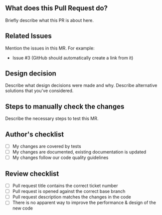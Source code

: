 ## What does this Pull Request do?

Briefly describe what this PR is about here.

## Related Issues

Mention the issues in this MR. For example:
- Issue #3 (GitHub should automatically create a link from it)

## Design decision

Describe what design decisions were made and why.
Describe alternative solutions that you've considered.

## Steps to manually check the changes

Describe the necessary steps to test this MR.

## Author's checklist

- [ ] My changes are covered by tests
- [ ] My changes are documented, existing documentation is updated
- [ ] My changes follow our code quality guidelines

## Review checklist

- [ ] Pull request title contains the correct ticket number
- [ ] Pull request is opened against the correct base branch
- [ ] Pull request description matches the changes in the code
- [ ] There is no apparent way to improve the performance & design of the new code
